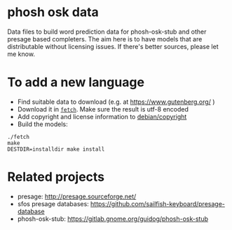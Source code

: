 phosh osk data
==============

Data files to build word prediction data for phosh-osk-stub and other presage
based completers. The aim here is to have models that are distributable without
licensing issues. If there's better sources, please let me know.

# To add a new language
- Find suitable data to download (e.g. at https://www.gutenberg.org/ )
- Download it in [`fetch`](./fetch). Make sure the result is utf-8 encoded
- Add copyright and license information to [debian/copyright](./debian/copyright)
- Build the models:

```
./fetch
make
DESTDIR=installdir make install
```

# Related projects
- presage: http://presage.sourceforge.net/
- sfos presage databases: https://github.com/sailfish-keyboard/presage-database
- phosh-osk-stub: https://gitlab.gnome.org/guidog/phosh-osk-stub
